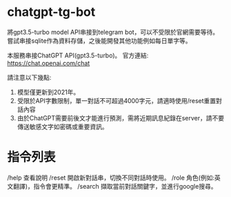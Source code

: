 # chatgpt-tg-bot
將gpt3.5-turbo model API串接到telegram bot，可以不受限於官網需要等待。
嘗試串接sqlite作為資料存儲，之後能開發其他功能例如每日單字等。

本服務串接ChatGPT API(gpt3.5-turbo)。
官方連結: https://chat.openai.com/chat

請注意以下幾點:
1. 模型僅更新到2021年。
2. 受限於API字數限制，單一對話不可超過4000字元，請適時使用/reset重置對話內容
3. 由於ChatGPT需要前後文才能進行預測，需將近期訊息紀錄在server，請不要傳送敏感文字如密碼或重要資訊。

# 指令列表
/help 查看說明
/reset 開啟新對話串，切換不同對話時使用。
/role 角色(例如:英文翻譯)，指令會更精準。
/search 擷取當前對話關鍵字，並進行google搜尋。
